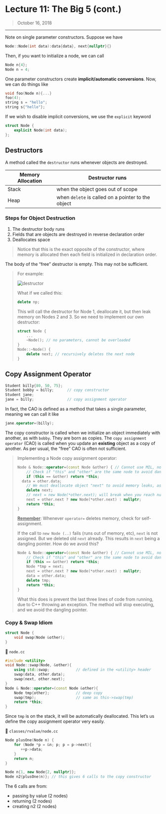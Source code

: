 # Lecture 11: The Big 5 (cont.)

> October 16, 2018

---

Note on single parameter constructors. Suppose we have

```c++
Node::Node(int data):data{data}, next{nullptr}{}
```

Then, if you want to initialize a node, we can call

```c++
Node n{4};
Node n = 4;
```

One parameter constructors create **implicit/automatic conversions**. Now, we can do things like

```c++
void foo(Node n){...}
foo(4);
string s = "hello";
string s{"hello"};
```

If we wish to disable implicit conversions, we use the `explicit` keyword

```c++
struct Node {
    explicit Node(int data);
};
```

## Destructors

A method called the `destructor` runs whenever objects are destroyed. 

| Memory Allocation | Destructor runs                                    |
| ----------------- | -------------------------------------------------- |
| Stack             | when the object goes out of scope                  |
| Heap              | when `delete` is called on a pointer to the object |

### Steps for Object Destruction

1. The destructor body runs
2. Fields that are objects are destroyed in reverse declaration order
3. Deallocates space 

> Notice that this is the exact opposite of the constructor, where memory is allocated then each field is initialized in declaration order. 

The body of the “free” destructor is empty. This may not be sufficient.

> For example:
>
> ![destructor](C:\Users\gordo\Documents\2A\CS246\destructor.png)
>
> What if we called this:
>
> ```c++
> delete np;
> ```
>
> This will call the destructor for Node 1, deallocate it, but then leak memory on Nodes 2 and 3. So we need to implement our own destructor:
>
> ```c++
> struct Node {
>     ...
>     ~Node(); // no parameters, cannot be overloaded
> }
> Node::~Node() {
>     delete next; // recursively deletes the next node
> }
> ```

## Copy Assignment Operator

```c++
Student billy{80, 50, 75};
Student bobby = billy;		// copy constructor
Student jane;
jane = billy;				// copy assignment operator
```

In fact, the CAO is defined as a method that takes a single parameter, meaning we can call it like

```c++
jane.operator=(billy);
```

The copy constructor is called when we initialize an object immediately with another, as with `bobby`. They are born as copies. The `copy assignment operator` (CAO) is called when you update an **existing** object as a copy of another. As per usual, the “free” CAO is often not sufficient.

> Implementing a Node copy assignment operator:
>
> ```c++
> Node & Node::operator=(const Node &other) { // Cannot use MIL, not a constructor
>     // Check if "this" and "other" are the same node to avoid dangling pointers
>     if (this == &other) return *this;
> 	data = other.data;
>     // We must deallocate object "next" to avoid memory leaks, as it may be heap allocated
>     delete next;
>     // next = new Node(*other.next); will break when you reach nullptr
>     next = other.next ? new Node(*other.next) : nullptr;
>     return *this;
> }
> ```
>
> **<u>Remember</u>**: Whenever `operator=` deletes memory, check for self-assignment.
>
> If the call to `new Node (..)` fails (runs out of memory, etc), `next` is not assigned. But we deleted old `next` already. This results in `next` being a dangling pointer. How do we avoid this?
>
> ```c++
> Node & Node::operator=(const Node &other) { // Cannot use MIL, not a constructor
>     // Check if "this" and "other" are the same node to avoid dangling pointers
>     if (this == &other) return *this;
>     Node *tmp = next;
>     next = other.next ? new Node(*other.next) : nullptr;
>     data = other.data; 
>     delete tmp;
>     return *this;
> }
> ```
>
> What this does is prevent the last three lines of code from running, due to C++ throwing an exception. The method will stop executing, and we avoid the dangling pointer.

### Copy & Swap Idiom

```c++
struct Node {
    void swap(Node &other);
}
```

:file_folder: `node.cc`

```c++
#include <utility>
void Node::swap(Node, &other){
    using std::swap;			// defined in the <utility> header
    swap(data, other.data);
    swap(next, other.next);
}
Node & Node::operator=(const Node &other){
    Node tmp{other}; 			// deep copy
    swap(tmp);					// same as this->swap(tmp)
    return *this;
}
```

Since `tmp` is on the stack, it will be automatically deallocated. This let’s us define the copy assignment operator very easily.

:file_folder: `classes/rvalue/node.cc`

```c++
Node plusOne(Node n) {
    for (Node *p = &n; p; p = p->next){
       ++p->data; 
    }
    return n;
}

Node n{1, new Node{2, nullptr}};
Node n2{plusOne(n)}; // this gives 6 calls to the copy constructor
```

The 6 calls are from:

- passing by value (2 nodes)
- returning (2 nodes)
- creating n2 (2 nodes)



